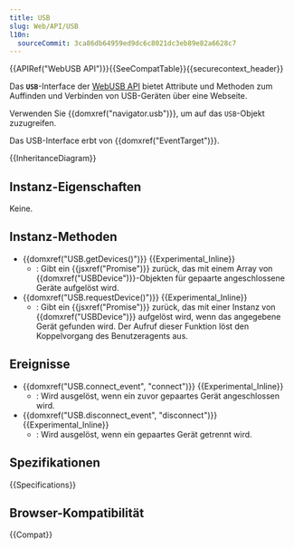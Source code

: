 ```yaml
---
title: USB
slug: Web/API/USB
l10n:
  sourceCommit: 3ca86db64959ed9dc6c8021dc3eb89e82a6628c7
---
```


{{APIRef("WebUSB API")}}{{SeeCompatTable}}{{securecontext_header}}

Das **`USB`**-Interface der [WebUSB API](/de/docs/Web/API/WebUSB_API) bietet Attribute und Methoden zum Auffinden und Verbinden von USB-Geräten über eine Webseite.

Verwenden Sie {{domxref("navigator.usb")}}, um auf das `USB`-Objekt zuzugreifen.

Das USB-Interface erbt von {{domxref("EventTarget")}}.

{{InheritanceDiagram}}

## Instanz-Eigenschaften

Keine.

## Instanz-Methoden

- {{domxref("USB.getDevices()")}} {{Experimental_Inline}}
  - : Gibt ein {{jsxref("Promise")}} zurück, das mit einem Array von {{domxref("USBDevice")}}-Objekten für gepaarte angeschlossene Geräte aufgelöst wird.
- {{domxref("USB.requestDevice()")}} {{Experimental_Inline}}
  - : Gibt ein {{jsxref("Promise")}} zurück, das mit einer Instanz von {{domxref("USBDevice")}} aufgelöst wird, wenn das angegebene Gerät gefunden wird. Der Aufruf dieser Funktion löst den Koppelvorgang des Benutzeragents aus.

## Ereignisse

- {{domxref("USB.connect_event", "connect")}} {{Experimental_Inline}}
  - : Wird ausgelöst, wenn ein zuvor gepaartes Gerät angeschlossen wird.
- {{domxref("USB.disconnect_event", "disconnect")}} {{Experimental_Inline}}
  - : Wird ausgelöst, wenn ein gepaartes Gerät getrennt wird.

## Spezifikationen

{{Specifications}}

## Browser-Kompatibilität

{{Compat}}

